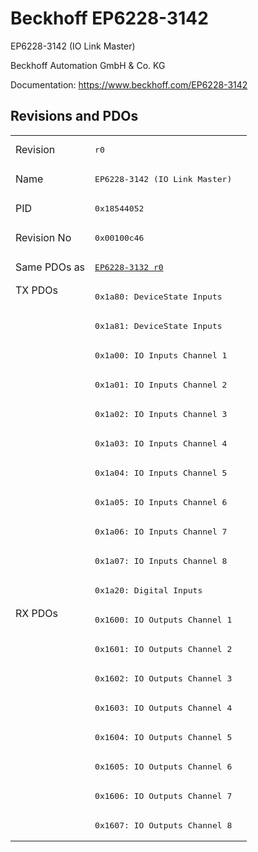 # Beckhoff EP6228-3142

EP6228-3142 (IO Link Master)

Beckhoff Automation GmbH & Co. KG

Documentation: <a href="https://www.beckhoff.com/EP6228-3142">https://www.beckhoff.com/EP6228-3142</a>

## Revisions and PDOs
<table>
<tr >
<td class="first">Revision</td>
<td ><pre>r0</pre></td>
</tr>
<tr >
<td class="first">Name</td>
<td ><pre>EP6228-3142 (IO Link Master)</pre></td>
</tr>
<tr >
<td class="first">PID</td>
<td ><pre>0x18544052</pre></td>
</tr>
<tr >
<td class="first">Revision No</td>
<td ><pre>0x00100c46</pre></td>
</tr>
<tr >
<td class="first">Same PDOs as</td>
<td ><pre><a href="EP6228-3132">EP6228-3132 r0</a></pre></td>
</tr>
<tr class="txpdo pdosection">
<td class="first" rowspan=11 valign=top>TX PDOs</td>
<td><pre>0x1a80: DeviceState Inputs</pre></td>
<td></td>
</tr>
<tr class="txpdo pdosection">
<td class="first"><pre>0x1a81: DeviceState Inputs</pre></td>
</tr>
<tr class="txpdo pdosection">
<td class="first"><pre>0x1a00: IO Inputs Channel 1</pre></td>
</tr>
<tr class="txpdo pdosection">
<td class="first"><pre>0x1a01: IO Inputs Channel 2</pre></td>
</tr>
<tr class="txpdo pdosection">
<td class="first"><pre>0x1a02: IO Inputs Channel 3</pre></td>
</tr>
<tr class="txpdo pdosection">
<td class="first"><pre>0x1a03: IO Inputs Channel 4</pre></td>
</tr>
<tr class="txpdo pdosection">
<td class="first"><pre>0x1a04: IO Inputs Channel 5</pre></td>
</tr>
<tr class="txpdo pdosection">
<td class="first"><pre>0x1a05: IO Inputs Channel 6</pre></td>
</tr>
<tr class="txpdo pdosection">
<td class="first"><pre>0x1a06: IO Inputs Channel 7</pre></td>
</tr>
<tr class="txpdo pdosection">
<td class="first"><pre>0x1a07: IO Inputs Channel 8</pre></td>
</tr>
<tr class="txpdo pdosection">
<td class="first"><pre>0x1a20: Digital Inputs</pre></td>
</tr>
<tr class="rxpdo pdosection">
<td class="first" rowspan=8 valign=top>RX PDOs</td>
<td><pre>0x1600: IO Outputs Channel 1</pre></td>
<td></td>
</tr>
<tr class="rxpdo pdosection">
<td class="first"><pre>0x1601: IO Outputs Channel 2</pre></td>
</tr>
<tr class="rxpdo pdosection">
<td class="first"><pre>0x1602: IO Outputs Channel 3</pre></td>
</tr>
<tr class="rxpdo pdosection">
<td class="first"><pre>0x1603: IO Outputs Channel 4</pre></td>
</tr>
<tr class="rxpdo pdosection">
<td class="first"><pre>0x1604: IO Outputs Channel 5</pre></td>
</tr>
<tr class="rxpdo pdosection">
<td class="first"><pre>0x1605: IO Outputs Channel 6</pre></td>
</tr>
<tr class="rxpdo pdosection">
<td class="first"><pre>0x1606: IO Outputs Channel 7</pre></td>
</tr>
<tr class="rxpdo pdosection">
<td class="first"><pre>0x1607: IO Outputs Channel 8</pre></td>
</tr>
</table>
